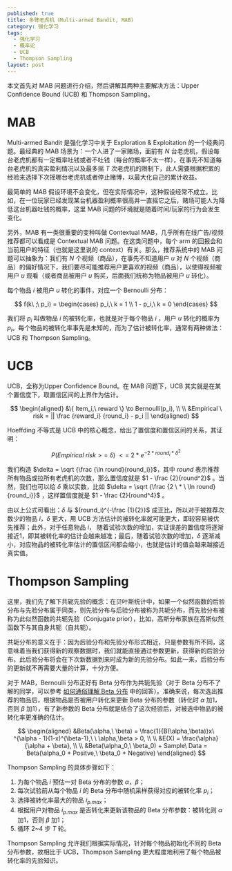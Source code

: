 ```yaml
---
published: true
title: 多臂老虎机（Multi-armed Bandit, MAB)
category: 强化学习
tags: 
  - 强化学习
  - 概率论
  - UCB
  - Thompson Sampling
layout: post
---
```


本文首先对 MAB 问题进行介绍，然后讲解其两种主要解决方法：Upper Confidence Bound (UCB) 和 Thompson Sampling。

# MAB

Multi-armed Bandit 是强化学习中关于 Exploration & Exploitation 的一个经典问题。最经典的 MAB 场景为：一个人进了一家赌场，面前有 $N$ 台老虎机，假设每台老虎机都有一定概率吐钱或者不吐钱（每台的概率不太一样），在事先不知道每台老虎机的真实盈利情况以及最多摇 $T$ 次老虎机的限制下，此人需要根据积累的经验来选择下次摇哪台老虎机或者停止赌博，以最大化自己的累计收益。

最简单的 MAB 假设环境不会变化，但在实际情况中，这种假设经常不成立。比如，在一位玩家已经发现某台机器盈利概率很高并一直摇它之后，赌场可能人为降低这台机器吐钱的概率，这里 MAB 问题的环境就是随着时间/玩家的行为会发生变化。

另外，MAB 有一类很重要的变种叫做 Contextual MAB，几乎所有在线广告/视频推荐都可以看成是 Contextual MAB 问题。在这类问题中，每个 arm 的回报会和当前用户的特征（也就是这里说的 context）有关。那么，推荐系统中的 MAB 问题可以抽象为：我们有 $N$ 个视频（商品），在事先不知道用户 $u$ 对 $N$ 个视频（商品）的偏好情况下，我们要尽可能推荐用户更喜欢的视频（商品），以使得视频被用户 $u$ 观看（或者商品被用户 $u$ 购买，后面我们统称为物品被用户 $u$ 转化）。

每个物品 $i$ 被用户 $u$ 转化的事件，对应一个 Bernoulli 分布：

$$
f(k\ ;\ p_i) =
\begin{cases}
p_i,\ k = 1 \\ 
1 - p_i,\ k = 0
\end{cases}
$$

我们将 $p_i$ 叫做物品 $i$ 的被转化率，也就是对于每个物品 $i$ ，用户 $u$ 转化的概率为 $p_i$。每个物品的被转化率事先是未知的，而为了估计被转化率，通常有两种做法：UCB 和 Thompson Sampling。

# UCB

UCB，全称为Upper Confidence Bound。在 MAB 问题下，UCB 其实就是在某个置信度下，取置信区间的上界作为估计。

$$
\begin{aligned}
&\{ Item_i,\ reward \} \to Bernoulli(p_i), \\ \\
&Empirical \ risk = || \frac {reward_i} {round_i} - p_i ||
\end{aligned}
$$

Hoeffding 不等式是 UCB 中的核心概念，给出了置信度和置信区间的关系，其证明：

$$
P(Empirical \ risk >= \ \delta) \ <= \ 2 * e^{-2*round_i*\delta^2}
$$

我们构造 $\delta = \sqrt {\frac {\ln round}{round_i}}$，其中 $round$ 表示推荐所有物品或拉所有老虎机的次数，那么置信度就是 $1 - \frac {2}{round^2}$ 。当然，我们也可以给 $\delta$ 乘以实数，比如 $\delta = \sqrt {\frac {2 \ * \ \ln round}{round_i}}$ ，这样置信度就是 $1 - \frac {2}{round^4}$ 。

由以上公式可看出：$\delta$ 与 $(round_i)^{-\frac {1}{2}}$ 成正比，所以对于被推荐次数少的物品 $i$，$\delta$ 更大，用 UCB 方法估计的被转化率就可能更大，即较容易被优先推荐；此外，对于任意物品 $i$， 随着试验次数的增加，实证误差的置信度将逐渐接近1，即其被转化率的估计会越来越准；最后，随着试验次数的增加，$\delta$ 逐渐减小，对应物品的被转化率估计的置信区间都会缩小，也就是估计的值会越来越接近真实值。

# Thompson Sampling

这里，我们先了解下共轭先验的概念：在贝叶斯统计中，如果一个似然函数的后验分布与先验分布属于同类，则先验分布与后验分布被称为共轭分布，而先验分布被称为此似然函数的共轭先验（Conjugate prior），比如，高斯分布家族在高斯似然函数下与其自身共轭（自共轭）。

共轭分布的意义在于：因为后验分布和先验分布形式相近，只是参数有所不同，这意味着当我们获得新的观察数据时，我们就能直接通过参数更新，获得新的后验分布，此后验分布将会在下次新数据到来时成为新的先验分布。如此一来，后验分布的更新就不再需要大量的计算，十分方便。

对于 MAB，Bernoulli 分布正好有 Beta 分布作为共轭先验（对于 Beta 分布不了解的同学，可以参考 [如何通俗理解 Beta 分布](https://www.zhihu.com/question/30269898) 中的回答）。准确来说，每次选出推荐的物品后，根据物品是否被用户转化来更新 Beta 分布的参数（转化时 $\alpha$ 加1，否则 $\beta$ 加1），有了新参数的 Beta 分布就是结合了这次经验后，对被选中物品的被转化率更准确的估计。

$$
\begin{aligned}
&Beta(\alpha,\ \beta) = \frac{1}{B(\alpha,\beta)}x\ ^{\alpha - 1}(1-x)^{\beta-1},\ \ \alpha,\beta > 0, \\ \\
&E(X) = \frac{\alpha}{\alpha + \beta}, \\ \\
&Beta(\alpha_0,\ \beta_0) + Sample\ Data = Beta(\alpha_0 + Positve,\ \beta_0 + Negative)
\end{aligned}
$$

Thompson Sampling 的具体步骤如下：

1. 为每个物品 $i$ 预估一对 Beta 分布的参数 $\alpha$，$\beta$；
2. 每次试验前从每个物品 $i$ 的 Beta 分布中随机采样获得对应的被转化率 $p_i$；
3. 选择被转化率最大的物品 $i_{p.max}$；
4. 根据用户对物品 $i_{p.max}$ 是否转化来更新该物品的 Beta 分布参数：被转化则 $\alpha$ 加1，否则 $\beta$ 加1；
5. 循环 2~4 步 $T$ 轮。

Thompson Sampling 允许我们根据实际情况，针对每个物品初始化不同的 Beta 分布参数，故相比于 UCB，Thompson Sampling 更大程度地利用了每个物品被转化率的先验知识。
